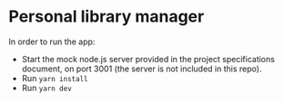 # Personal library manager

In order to run the app:
- Start the mock node.js server provided in the project specifications document, on port 3001 (the server is not included in this repo).
- Run ```yarn install```
- Run ```yarn dev```
